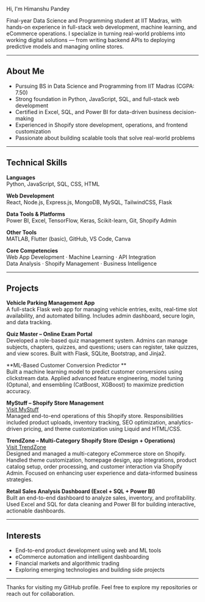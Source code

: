  Hi, I'm Himanshu Pandey

Final-year Data Science and Programming student at IIT Madras, with hands-on experience in full-stack web development, machine learning, and eCommerce operations. I specialize in turning real-world problems into working digital solutions — from writing backend APIs to deploying predictive models and managing online stores.

---

## About Me

- Pursuing BS in Data Science and Programming from IIT Madras (CGPA: 7.50)
- Strong foundation in Python, JavaScript, SQL, and full-stack web development
- Certified in Excel, SQL, and Power BI for data-driven business decision-making
- Experienced in Shopify store development, operations, and frontend customization
- Passionate about building scalable tools that solve real-world problems

---

## Technical Skills

**Languages**  
Python, JavaScript, SQL, CSS, HTML

**Web Development**  
React, Node.js, Express.js, MongoDB, MySQL, TailwindCSS, Flask

**Data Tools & Platforms**  
Power BI, Excel, TensorFlow, Keras, Scikit-learn, Git, Shopify Admin

**Other Tools**  
MATLAB, Flutter (basic), GitHub, VS Code, Canva

**Core Competencies**  
Web App Development · Machine Learning · API Integration  
Data Analysis · Shopify Management · Business Intelligence  

---

## Projects

**Vehicle Parking Management App**  
A full-stack Flask web app for managing vehicle entries, exits, real-time slot availability, and automated billing. Includes admin dashboard, secure login, and data tracking.

**Quiz Master – Online Exam Portal**  
Developed a role-based quiz management system. Admins can manage subjects, chapters, quizzes, and questions; users can register, take quizzes, and view scores. Built with Flask, SQLite, Bootstrap, and Jinja2.

**ML-Based Customer Conversion Predictor **  
Built a machine learning model to predict customer conversions using clickstream data. Applied advanced feature engineering, model tuning (Optuna), and ensembling (CatBoost, XGBoost) to maximize prediction accuracy.

**MyStuff – Shopify Store Management**  
[Visit MyStuff](https://mystuff.co.in)  
Managed end-to-end operations of this Shopify store. Responsibilities included product uploads, inventory tracking, SEO optimization, analytics-driven pricing, and theme customization using Liquid and HTML/CSS.

**TrendZone – Multi-Category Shopify Store (Design + Operations)**  
[Visit TrendZone](https://trendzone.in)  
Designed and managed a multi-category eCommerce store on Shopify. Handled theme customization, homepage design, app integrations, product catalog setup, order processing, and customer interaction via Shopify Admin. Focused on enhancing user experience and data-informed business strategies.

**Retail Sales Analysis Dashboard (Excel + SQL + Power BI)**  
Built an end-to-end dashboard to analyze sales, inventory, and profitability. Used Excel and SQL for data cleaning and Power BI for building interactive, actionable dashboards.

---

## Interests

- End-to-end product development using web and ML tools  
- eCommerce automation and intelligent dashboarding  
- Financial markets and algorithmic trading  
- Exploring emerging technologies and building side projects  

---

Thanks for visiting my GitHub profile. Feel free to explore my repositories or reach out for collaboration.

